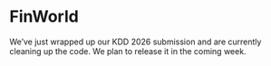 # FinWorld

We’ve just wrapped up our KDD 2026 submission and are currently cleaning up the code. We plan to release it in the coming week.